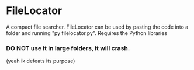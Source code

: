 # FileLocator
A compact file searcher.
FileLocator can be used by pasting the code into a folder and running "py filelocator.py".
Requires the Python libraries

### DO NOT use it in large folders, it will crash.
(yeah ik defeats its purpose)
